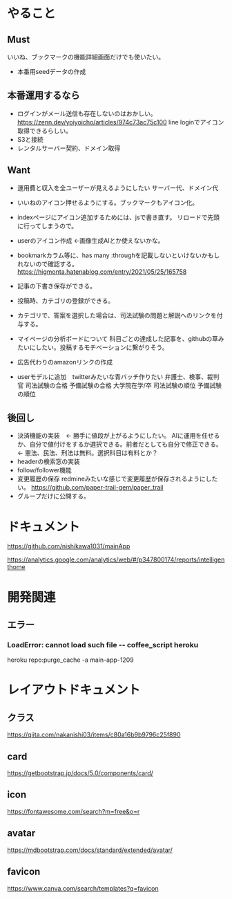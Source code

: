 # やること
## Must
いいね、ブックマークの機能詳細画面だけでも使いたい。

- 本番用seedデータの作成

## 本番運用するなら
- ログインがメール送信も存在しないのはおかしい。
https://zenn.dev/yoiyoicho/articles/974c73ac75c100
line loginでアイコン取得できるらしい。
- S3と接続
- レンタルサーバー契約、ドメイン取得

## Want
- 運用費と収入を全ユーザーが見えるようにしたい
サーバー代、ドメイン代
- いいねのアイコン押せるようにする。ブックマークもアイコン化。

- indexページにアイコン追加するためには、jsで書き直す。
リロードで先頭に行ってしまうので。

- userのアイコン作成  ←画像生成AIとか使えないかな。

- bookmarkカラム等に、has many :throughを記載しないといけないかもしれないので確認する。
https://higmonta.hatenablog.com/entry/2021/05/25/165758
- 記事の下書き保存ができる。
- 投稿時、カテゴリの登録ができる。
- カテゴリで、答案を選択した場合は、司法試験の問題と解説へのリンクを付与する。
- マイページの分析ボードについて
科目ごとの達成した記事を、githubの草みたいにしたい。投稿するモチベーションに繋がりそう。

- 広告代わりのamazonリンクの作成
- userモデルに追加　twitterみたいな青バッチ作りたい
弁護士、検事、裁判官
司法試験の合格
予備試験の合格
大学院在学/卒
司法試験の順位
予備試験の順位

## 後回し
- 決済機能の実装　← 勝手に値段が上がるようにしたい。
AIに運用を任せるか、自分で値付けをするか選択できる。前者だとしても自分で修正できる。
← 憲法、民法、刑法は無料。選択科目は有料とか？
- headerの検索窓の実装
- follow/follower機能
- 変更履歴の保存
redmineみたいな感じで変更履歴が保存されるようにしたい。
https://github.com/paper-trail-gem/paper_trail
- グループだけに公開する。

# ドキュメント
https://github.com/nishikawa1031/mainApp

https://analytics.google.com/analytics/web/#/p347800174/reports/intelligenthome

# 開発関連
## エラー
### LoadError: cannot load such file -- coffee_script heroku
heroku repo:purge_cache -a main-app-1209

# レイアウトドキュメント
## クラス
https://qiita.com/nakanishi03/items/c80a16b9b9796c25f890
## card
https://getbootstrap.jp/docs/5.0/components/card/
## icon
https://fontawesome.com/search?m=free&o=r
## avatar
https://mdbootstrap.com/docs/standard/extended/avatar/

## favicon
https://www.canva.com/search/templates?q=favicon